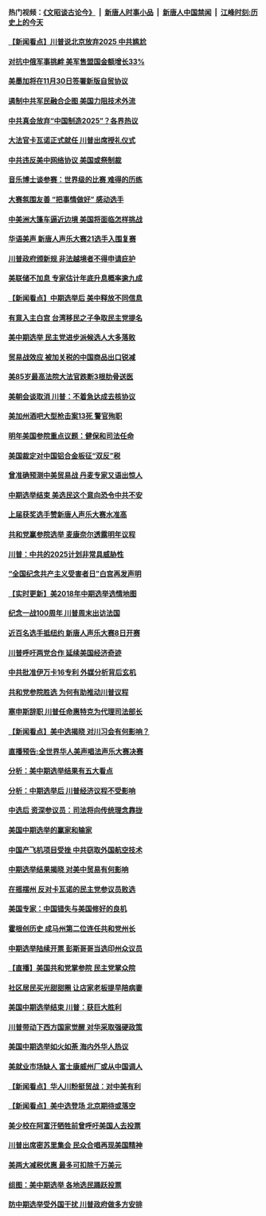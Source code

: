 #### 热门视频：[《文昭谈古论今》](https://github.com/gfw-breaker/wenzhao/blob/master/README.md?t=11092132) &nbsp;|&nbsp; [新唐人时事小品](https://github.com/gfw-breaker/ntdtv-comedy/blob/master/README.md?t=11092132) &nbsp;|&nbsp; [新唐人中国禁闻](https://github.com/gfw-breaker/ntdtv-news/blob/master/README.md?t=11092132) &nbsp;|&nbsp; [江峰时刻:历史上的今天](https://github.com/gfw-breaker/today-in-history/blob/master/README.md?t=11092132) 

#### [【新闻看点】川普说北京放弃2025 中共尴尬](../pages/nsc412/n10841915.md?t=11092132) 

#### [对抗中俄军事挑衅 美军售盟国金额增长33%](../pages/nsc412/n10841961.md?t=11092132) 

#### [美墨加将在11月30日签署新版自贸协议](../pages/nsc412/n10841572.md?t=11092132) 

#### [遏制中共军民融合企图 美国力阻技术外流](../pages/nsc412/n10841555.md?t=11092132) 

#### [中共真会放弃“中国制造2025”？各界热议](../pages/nsc412/n10841356.md?t=11092132) 

#### [大法官卡瓦诺正式就任 川普出席授礼仪式](../pages/nsc412/n10840367.md?t=11092132) 

#### [中共违反美中网络协议 美国或祭制裁](../pages/nsc412/n10840238.md?t=11092132) 

#### [音乐博士谈参赛：世界级的比赛 难得的历练](../pages/nsc412/n10839835.md?t=11092132) 

#### [大赛氛围友善 “把事情做好” 感动选手](../pages/nsc412/n10839875.md?t=11092132) 

#### [中美洲大篷车逼近边境 美国将面临怎样挑战](../pages/nsc412/n10839620.md?t=11092132) 

#### [华语美声 新唐人声乐大赛21选手入围复赛](../pages/nsc412/n10839807.md?t=11092132) 

#### [川普政府颁新规 非法越境者不得申请庇护](../pages/nsc412/n10839735.md?t=11092132) 

#### [美联储不加息 专家估计年底升息概率逾九成](../pages/nsc412/n10839625.md?t=11092132) 

#### [【新闻看点】中期选举后 美中释放不同信息](../pages/nsc412/n10839180.md?t=11092132) 

#### [有意入主白宫 台湾移民之子争取民主党提名](../pages/nsc412/n10839477.md?t=11092132) 

#### [美中期选举 民主党进步派候选人大多落败](../pages/nsc412/n10839376.md?t=11092132) 

#### [贸易战效应 被加关税的中国商品出口锐减](../pages/nsc412/n10839305.md?t=11092132) 

#### [美85岁最高法院大法官跌断3根肋骨送医](../pages/nsc412/n10839064.md?t=11092132) 

#### [美朝会谈取消 川普：不着急达成去核协议](../pages/nsc412/n10837895.md?t=11092132) 

#### [美加州酒吧大型枪击案13死 警官殉职](../pages/nsc412/n10838345.md?t=11092132) 

#### [明年美国参院重点议题：健保和司法任命](../pages/nsc412/n10838362.md?t=11092132) 

#### [美国裁定对中国铝合金板征“双反”税](../pages/nsc412/n10837584.md?t=11092132) 

#### [曾准确预测中美贸易战 丹麦专家又语出惊人](../pages/nsc412/n10837600.md?t=11092132) 

#### [中期选举结束 美选民这个意向恐令中共不安](../pages/nsc412/n10837538.md?t=11092132) 

#### [上届获奖选手赞新唐人声乐大赛水准高](../pages/nsc412/n10837404.md?t=11092132) 

#### [共和党赢参院选举 麦康奈尔透露明年议程](../pages/nsc412/n10837374.md?t=11092132) 

#### [川普：中共的2025计划非常具威胁性](../pages/nsc412/n10837413.md?t=11092132) 

#### [“全国纪念共产主义受害者日”白宫再发声明](../pages/nsc412/n10837350.md?t=11092132) 

#### [【实时更新】美2018年中期选举选情地图](../pages/nsc412/n10834279.md?t=11092132) 

#### [纪念一战100周年 川普周末出访法国](../pages/nsc412/n10837179.md?t=11092132) 

#### [近百名选手抵纽约 新唐人声乐大赛8日开赛](../pages/nsc412/n10837104.md?t=11092132) 

#### [川普呼吁两党合作 延续美国经济奇迹](../pages/nsc412/n10837121.md?t=11092132) 

#### [中共批准伊万卡16专利 外媒分析背后玄机](../pages/nsc412/n10836498.md?t=11092132) 

#### [共和党参院胜选 为何有助推动川普议程](../pages/nsc412/n10836979.md?t=11092132) 

#### [塞申斯辞职 川普任命惠特克为代理司法部长](../pages/nsc412/n10836938.md?t=11092132) 

#### [【新闻看点】美中选揭晓 对川习会有何影响？](../pages/nsc412/n10836680.md?t=11092132) 

#### [直播预告:全世界华人美声唱法声乐大赛决赛](../pages/nsc412/n10836869.md?t=11092132) 

#### [分析：美中期选举结果有五大看点](../pages/nsc412/n10836688.md?t=11092132) 

#### [分析：中期选举后 川普经济议程不受影响](../pages/nsc412/n10836639.md?t=11092132) 

#### [中选后 资深参议员：司法将向传统理念靠拢](../pages/nsc412/n10836636.md?t=11092132) 

#### [美国中期选举的赢家和输家](../pages/nsc412/n10836599.md?t=11092132) 

#### [中国产飞机项目受挫 中共窃取外国航空技术](../pages/nsc412/n10834297.md?t=11092132) 

#### [中期选举结果揭晓 对美中贸易有何影响](../pages/nsc412/n10835845.md?t=11092132) 

#### [在摇摆州 反对卡瓦诺的民主党参议员败选](../pages/nsc412/n10835814.md?t=11092132) 

#### [美国专家：中国错失与美国修好的良机](../pages/nsc412/n10835636.md?t=11092132) 

#### [霍根创历史 成马州第二位连任共和党州长](../pages/nsc412/n10835590.md?t=11092132) 

#### [中期选举陆续开票 彭斯哥哥当选印州众议员](../pages/nsc412/n10835198.md?t=11092132) 

#### [【直播】美国共和党掌参院 民主党掌众院](../pages/nsc412/n10834434.md?t=11092132) 

#### [社区居民买光甜甜圈 让店家老板提早陪病妻](../pages/nsc412/n10835016.md?t=11092132) 

#### [美国中期选举结束 川普：获巨大胜利](../pages/nsc412/n10834872.md?t=11092132) 

#### [川普带动下西方国家觉醒 对华采取强硬政策](../pages/nsc412/n10834533.md?t=11092132) 

#### [美国中期选举如火如荼 海内外华人热议](../pages/nsc412/n10834914.md?t=11092132) 

#### [美就业市场缺人 富士康威州厂或从中国调人](../pages/nsc412/n10834510.md?t=11092132) 

#### [【新闻看点】华人川粉挺贸战：对中美有利](../pages/nsc412/n10834109.md?t=11092132) 

#### [【新闻看点】美中选登场 北京期待或落空](../pages/nsc412/n10833936.md?t=11092132) 

#### [美少校在阿富汗牺牲前曾呼吁美国人去投票](../pages/nsc412/n10834207.md?t=11092132) 

#### [川普出席密苏里集会 民众合唱再现美国精神](../pages/nsc412/n10834194.md?t=11092132) 

#### [美两大减税优惠 最多可扣除千万美元](../pages/nsc412/n10834121.md?t=11092132) 

#### [组图：美中期选举 各地选民踊跃投票](../pages/nsc412/n10833951.md?t=11092132) 

#### [防中期选举受外国干扰 川普政府做多方安排](../pages/nsc412/n10834018.md?t=11092132) 

